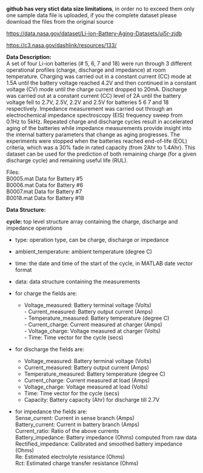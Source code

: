 __github has very stict data size limitations__, in order no to exceed them only one sample data file is uploaded,
if you the complete dataset please download the files from the original source  
  
https://data.nasa.gov/dataset/Li-ion-Battery-Aging-Datasets/uj5r-zjdb

https://c3.nasa.gov/dashlink/resources/133/  
  
  
  
__Data Description:__  
A set of four Li-ion batteries (# 5, 6, 7 and 18) were run through 3 different operational profiles (charge, discharge and impedance) at room temperature. Charging was carried out in a constant current (CC) mode at 1.5A until the battery voltage reached 4.2V and then continued in a constant voltage (CV) mode until the charge current dropped to 20mA. Discharge was carried out at a constant current (CC) level of 2A until the battery voltage fell to 2.7V, 2.5V, 2.2V and 2.5V for batteries 5 6 7 and 18 respectively. Impedance measurement was carried out through an electrochemical impedance spectroscopy (EIS) frequency sweep from 0.1Hz to 5kHz. Repeated charge and discharge cycles result in accelerated aging of the batteries while impedance measurements provide insight into the internal battery parameters that change as aging progresses. The experiments were stopped when the batteries reached end-of-life (EOL) criteria, which was a 30% fade in rated capacity (from 2Ahr to 1.4Ahr). This dataset can be used for the prediction of both remaining charge (for a given discharge cycle) and remaining useful life (RUL).
  
Files:  
B0005.mat	Data for Battery #5  
B0006.mat	Data for Battery #6  
B0007.mat	Data for Battery #7  
B0018.mat	Data for Battery #18  
  
__Data Structure:__  

  
__cycle:__	top level structure array containing the charge, discharge and impedance operations  

-   type: operation  type, can be charge, discharge or impedance  

-  ambient_temperature:	ambient temperature (degree C)  
-  time: 	the date and time of the start of the cycle, in MATLAB  date vector format  
-  data:	data structure containing the measurements  
  -   for charge the fields are:  
         -   Voltage_measured: 	Battery terminal voltage (Volts)  
	 -   Current_measured:	Battery output current (Amps)  
	 -   Temperature_measured: 	Battery temperature (degree C)  
	 -   Current_charge:		Current measured at charger (Amps)  
	 -   Voltage_charge:		Voltage measured at charger (Volts)  
	 -   Time:			Time vector for the cycle (secs)  
  -  for discharge the fields are:  
	  -  Voltage_measured: 	Battery terminal voltage (Volts)  
	  -  Current_measured:	Battery output current (Amps)  
	  -  Temperature_measured: 	Battery temperature (degree C)  
	  -  Current_charge:		Current measured at load (Amps)  
	  -  Voltage_charge:		Voltage measured at load (Volts)  
	  -  Time:			Time vector for the cycle (secs)  
	  -  Capacity:		Battery capacity (Ahr) for discharge till 2.7V   
 -   for impedance the fields are:  
		Sense_current:		Current in sense branch (Amps)  
		Battery_current:	Current in battery branch (Amps)  
		Current_ratio:		Ratio of the above currents  
		Battery_impedance:	Battery impedance (Ohms) computed from raw data   
		Rectified_impedance:	Calibrated and smoothed battery impedance (Ohms)   
		Re:			Estimated electrolyte resistance (Ohms)  
		Rct:			Estimated charge transfer resistance (Ohms)  

